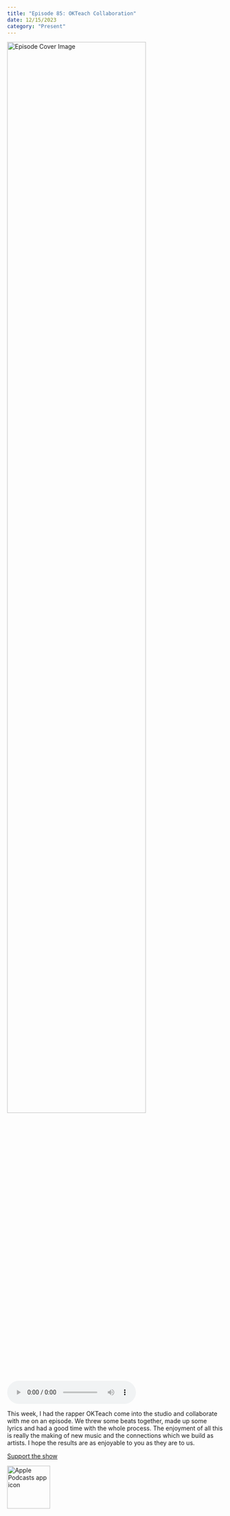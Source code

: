 ```yaml
---
title: "Episode 85: OKTeach Collaboration"
date: 12/15/2023
category: "Present"
---
```

<img src="https://artwork.captivate.fm/6b7a7527-b6e6-4512-b660-fcc0b7e877a7/-opX7tpLAXRuMDvjmGlF_C_Y.jpg" alt="Episode Cover Image" width=80%/>
<audio controls>
  <source src="https://podcasts.captivate.fm/media/f90d95ff-9f5a-4b90-94d6-95bdd037a1e9/14152420-episode-85-okteach-collaboration.mp3" type="audio/mpeg">
  Your browser does not support the audio element.
</audio>

<p>This week, I had the rapper OKTeach come into the studio and collaborate with me on an episode. We threw some beats together, made up some lyrics and had a good time with the whole process. The enjoyment of all this is really the making of new music and the connections which we build as artists. I hope the results are as enjoyable to you as they are to us.  </p><a rel="payment" href="https://www.paypal.com/donate/?hosted_button_id=WX3GRUK5BHJLS">Support the show</a>

<a href="https://podcasts.apple.com/us/podcast/living-room-music/id1608791560?tscg=30200&itsct=podcast_box_appicon&ls=1&mttnsubad=1608791560" style="display: inline-block;"><img src="https://toolbox.marketingtools.apple.com/api/v2/badges/app-icon-podcasts/standard/en-us" alt="Apple Podcasts app icon" style="width: 100px; height: 100px; vertical-align: middle; object-fit: contain;" /></a>
    